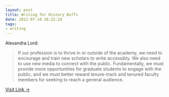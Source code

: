 ```yaml
---
layout: post
title: Writing for History Buffs
date: 2012-07-10 16:22:24
tags:
- writing
---
```

Alexandra Lord:

> If our profession is to thrive in or outside of the academy, we need to encourage and train new scholars to write accessibly. We also need to use new media to connect with the public. Fundamentally, we must provide more opportunities for graduate students to engage with the public, and we must better reward tenure-track and tenured faculty members for seeking to reach a general audience.

[Visit Link →](http://chronicle.com/article/Writing-for-History-Buffs/132755)